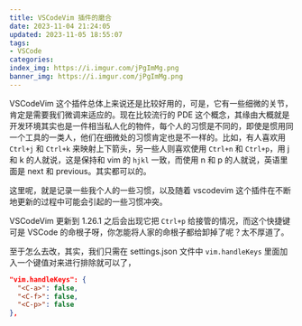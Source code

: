 ```yaml
---
title: VSCodeVim 插件的磨合
date: 2023-11-04 21:24:05
updated: 2023-11-05 18:55:07
tags:
- VSCode
categories:
index_img: https://i.imgur.com/jPgImMg.png
banner_img: https://i.imgur.com/jPgImMg.png
---
```


VSCodeVim 这个插件总体上来说还是比较好用的，可是，它有一些细微的关节，肯定是需要我们微调来适应的。现在比较流行的 PDE 这个概念，其缘由大概就是开发环境其实也是一件相当私人化的物件，每个人的习惯是不同的，即使是惯用同一个工具的一类人，他们在细微处的习惯肯定也是不一样的。比如，有人喜欢用 `Ctrl+j` 和 `Ctrl+k` 来映射上下箭头，另一些人则喜欢使用 `Ctrl+n` 和 `Ctrl+p`，用 j 和 k 的人就说，这是保持和 vim 的 `hjkl` 一致，而使用 n 和 p 的人就说，英语里面是 next 和 previous。其实都可以的。

这里呢，就是记录一些我个人的一些习惯，以及随着 vscodevim 这个插件在不断地更新的过程中可能会引起的一些习惯冲突。

VSCodeVim 更新到 1.26.1 之后会出现它把 `Ctrl+p` 给接管的情况，而这个快捷键可是 VSCode 的命根子呀，你怎能将人家的命根子都给卸掉了呢？太不厚道了。

至于怎么去改，其实，我们只需在 settings.json 文件中 `vim.handleKeys` 里面加入一个键值对来进行排除就可以了，

```json
"vim.handleKeys": {
  "<C-a>": false,
  "<C-f>": false,
  "<C-p>": false
},
```



